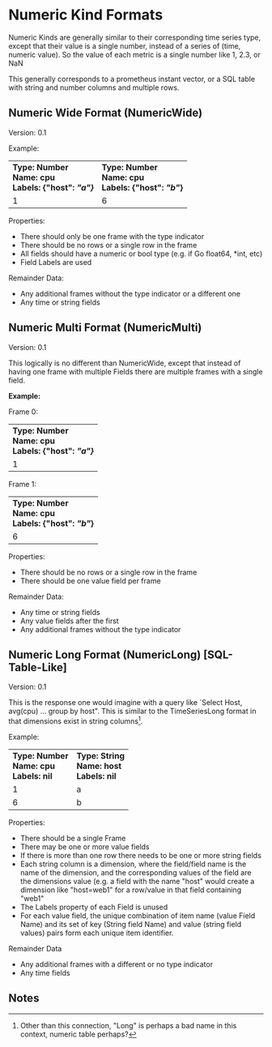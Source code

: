 # Numeric Kind Formats

Numeric Kinds are generally similar to their corresponding time series type, except that their value is a single number, instead of a series of (time, numeric value). So the value of each metric is a single number like 1, 2.3, or NaN

This generally corresponds to a prometheus instant vector, or a SQL table with string and number columns and multiple rows.

## Numeric Wide Format (NumericWide)

Version: 0.1

Example:

<table>
  <tr>
   <td>
      <strong>Type: Number</strong><br/>
      <strong>Name: cpu</strong><br/>
      <strong>Labels: {"host":<em> "a"}</em></strong>
   </td>
   <td>
      <strong>Type: Number</strong><br/>
      <strong>Name: cpu</strong><br/>
      <strong>Labels: {"host":<em> "b"</em>}</strong>
   </td>
  </tr>
  <tr>
      <td>1</td>
      <td>6</td>
  </tr>
</table>

Properties:

- There should only be one frame with the type indicator
- There should be no rows or a single row in the frame
- All fields should have a numeric or bool type (e.g. if Go float64, \*int, etc)
- Field Labels are used

Remainder Data:

- Any additional frames without the type indicator or a different one
- Any time or string fields

## Numeric Multi Format (NumericMulti)

Version: 0.1

This logically is no different than NumericWide, except that instead of having one frame with multiple Fields there are multiple frames with a single field.

**Example:**

Frame 0:

<table>
  <tr>
   <td>
      <strong>Type: Number</strong><br/>
      <strong>Name: cpu</strong><br/>
      <strong>Labels: {"host":<em> "a"}</em></strong>
   </td>
  </tr>
  <tr>
      <td>1</td>
  </tr>
</table>

Frame 1:

<table>
  <tr>
   <td>
      <strong>Type: Number</strong><br/>
      <strong>Name: cpu</strong><br/>
      <strong>Labels: {"host":<em> "b"</em>}</strong>
   </td>
  </tr>
  <tr>
      <td>6</td>
  </tr>
</table>

Properties:

- There should be no rows or a single row in the frame
- There should be one value field per frame

Remainder Data:

- Any time or string fields
- Any value fields after the first
- Any additional frames without the type indicator

## Numeric Long Format (NumericLong) [SQL-Table-Like]

Version: 0.1

This is the response one would imagine with a query like `Select Host, avg(cpu) … group by host". This is similar to the TimeSeriesLong format in that dimensions exist in string columns[^9].

Example:

<table>
  <tr>
   <td>
      <strong>Type: Number</strong><br/>
      <strong>Name: cpu</strong><br/>
      <strong>Labels: nil</strong>
   </td>
   <td>
      <strong>Type: String</strong><br/>
      <strong>Name: host</strong><br/>
      <strong>Labels: nil</strong>
   </td>
  </tr>
  <tr>
      <td>1</td>
      <td>a</td>
  </tr>
  <tr>
      <td>6</td>
      <td>b</td>
  </tr>
</table>

Properties:

- There should be a single Frame
- There may be one or more value fields
- If there is more than one row there needs to be one or more string fields
- Each string column is a dimension, where the field/field name is the name of the dimension, and the corresponding values of the field are the dimensions value (e.g. a field with the name "host" would create a dimension like "host=web1" for a row/value in that field containing "web1"
- The Labels property of each Field is unused
- For each value field, the unique combination of item name (value Field Name) and its set of key (String field Name) and value (string field values) pairs form each unique item identifier.

Remainder Data

- Any additional frames with a different or no type indicator
- Any time fields

<!-- Footnotes themselves at the bottom. -->

## Notes

[^9]: Other than this connection, "Long" is perhaps a bad name in this context, numeric table perhaps?
